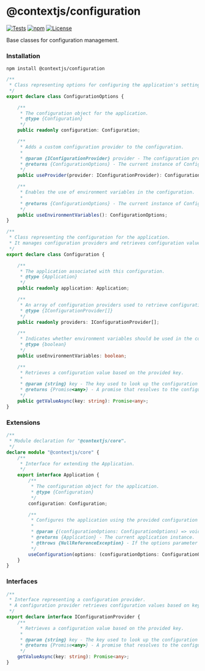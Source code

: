 # @contextjs/configuration

[![Tests](https://github.com/contextjs/context/actions/workflows/tests.yaml/badge.svg?branch=main)](https://github.com/contextjs/context/actions/workflows/tests.yaml)
[![npm](https://badgen.net/npm/v/@contextjs/configuration?cache=300)](https://www.npmjs.com/package/@contextjs/configuration)
[![License](https://badgen.net/static/license/MIT)](https://github.com/contextjs/context/blob/main/LICENSE)

Base classes for configuration management.

### Installation
```
npm install @contextjs/configuration
```

```typescript
/**
 * Class representing options for configuring the application's settings.
 */
export declare class ConfigurationOptions {

    /**
     * The configuration object for the application.
     * @type {Configuration}
     */
    public readonly configuration: Configuration;

    /**
     * Adds a custom configuration provider to the configuration.
     * 
     * @param {IConfigurationProvider} provider - The configuration provider to add.
     * @returns {ConfigurationOptions} - The current instance of ConfigurationOptions.
     */
    public useProvider(provider: IConfigurationProvider): ConfigurationOptions;

    /**
     * Enables the use of environment variables in the configuration.
     * 
     * @returns {ConfigurationOptions} - The current instance of ConfigurationOptions.
     */
    public useEnvironmentVariables(): ConfigurationOptions;
}

/**
 * Class representing the configuration for the application.
 * It manages configuration providers and retrieves configuration values.
 */
export declare class Configuration {

    /**
     * The application associated with this configuration.
     * @type {Application}
     */
    public readonly application: Application;

    /**
     * An array of configuration providers used to retrieve configuration values.
     * @type {IConfigurationProvider[]}
     */
    public readonly providers: IConfigurationProvider[];

    /**
     * Indicates whether environment variables should be used in the configuration.
     * @type {boolean}
     */
    public useEnvironmentVariables: boolean;

    /**
     * Retrieves a configuration value based on the provided key.
     * 
     * @param {string} key - The key used to look up the configuration value.
     * @returns {Promise<any>} - A promise that resolves to the configuration value if found, otherwise null.
     */
    public getValueAsync(key: string): Promise<any>;
}
```

### Extensions

```typescript
/**
 * Module declaration for "@contextjs/core".
 */
declare module "@contextjs/core" {
    /**
     * Interface for extending the Application.
     */
    export interface Application {
        /**
         * The configuration object for the application.
         * @type {Configuration}
         */
        configuration: Configuration;

        /**
         * Configures the application using the provided configuration options.
         * 
         * @param {(configurationOptions: ConfigurationOptions) => void} options - A callback function to configure the application.
         * @returns {Application} - The current application instance.
         * @throws {NullReferenceException} - If the options parameter is null or undefined.
         */
        useConfiguration(options: (configurationOptions: ConfigurationOptions) => void): Application;
    }
}
```

### Interfaces

```typescript
/**
 * Interface representing a configuration provider.
 * A configuration provider retrieves configuration values based on keys.
 */
export declare interface IConfigurationProvider {
    /**
     * Retrieves a configuration value based on the provided key.
     * 
     * @param {string} key - The key used to look up the configuration value.
     * @returns {Promise<any>} - A promise that resolves to the configuration value if found, otherwise null.
     */
    getValueAsync(key: string): Promise<any>;
}
```